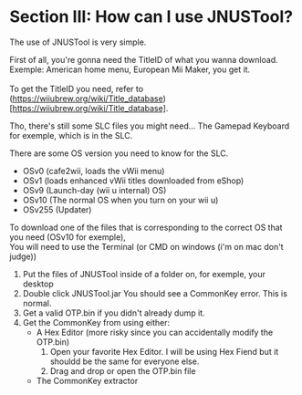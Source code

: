 # Section III: How can I use JNUSTool?

The use of JNUSTool is very simple.

First of all, you're gonna need the TitleID of what you wanna download. <br>
Exemple: American home menu, European Mii Maker, you get it. <br> <br> To get the TitleID you need, refer to (https://wiiubrew.org/wiki/Title_database)[https://wiiubrew.org/wiki/Title_database].

Tho, there's still some SLC files you might need... The Gamepad Keyboard for exemple, which is in the SLC.

There are some OS version you need to know for the SLC.

- OSv0 (cafe2wii, loads the vWii menu)
- OSv1 (loads enhanced vWii titles downloaded from eShop)
- OSv9 (Launch-day (wii u internal) OS)
- OSv10 (The normal OS when you turn on your wii u)
- OSv255 (Updater)

To download one of the files that is corresponding to the correct OS that you need (OSv10 for exemple), <br>
You will need to use the Terminal (or CMD on windows (i'm on mac don't judge))

1. Put the files of JNUSTool inside of a folder on, for exemple, your desktop
2. Double click JNUSTool.jar
You should see a CommonKey error. This is normal.
3. Get a valid OTP.bin if you didn't already dump it.
4. Get the CommonKey from using either:
    - A Hex Editor (more risky since you can accidentally modify the OTP.bin)
        1. Open your favorite Hex Editor. I will be using Hex Fiend but it shouldd be the same for everyone else.
        2. Drag and drop or open the OTP.bin file
    - The CommonKey extractor